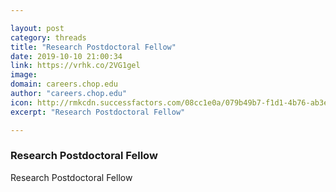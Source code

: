 ```yaml
---

layout: post
category: threads
title: "Research Postdoctoral Fellow"
date: 2019-10-10 21:00:34
link: https://vrhk.co/2VG1gel
image: 
domain: careers.chop.edu
author: "careers.chop.edu"
icon: http://rmkcdn.successfactors.com/08cc1e0a/079b49b7-f1d1-4b76-ab3e-9.ico
excerpt: "Research Postdoctoral Fellow"

---
```


### Research Postdoctoral Fellow

Research Postdoctoral Fellow